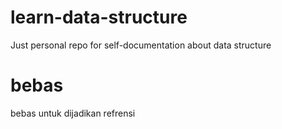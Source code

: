 # learn-data-structure
Just personal repo for self-documentation about data structure

# bebas 
bebas untuk dijadikan refrensi
